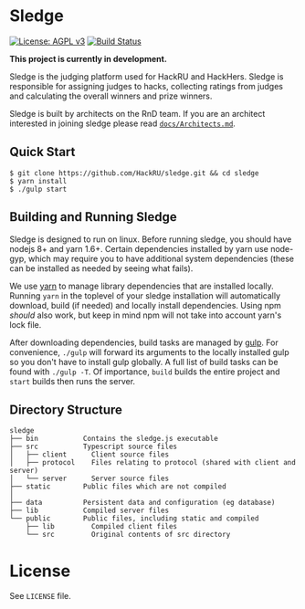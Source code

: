 # Sledge

[![License: AGPL v3](https://img.shields.io/badge/License-AGPL%20v3-blue.svg)](LICENSE)
[![Build Status](https://travis-ci.org/HackRU/sledge.svg?branch=master)](https://travis-ci.org/HackRU/sledge)

**This project is currently in development.**

Sledge is the judging platform used for HackRU and HackHers. Sledge is
responsible for assigning judges to hacks, collecting ratings from judges and
calculating the overall winners and prize winners.

Sledge is built by architects on the RnD team. If you are an architect
interested in joining sledge please read [`docs/Architects.md`][architects].

[architects]: docs/Architects.md

## Quick Start

```
$ git clone https://github.com/HackRU/sledge.git && cd sledge
$ yarn install
$ ./gulp start
```

## Building and Running Sledge

Sledge is designed to run on linux. Before running sledge, you should have
nodejs 8+ and yarn 1.6+. Certain dependencies installed by yarn use node-gyp,
which may require you to have additional system dependencies (these can be
installed as needed by seeing what fails).

We use [yarn][yarn] to manage library dependencies that are installed locally.
Running `yarn` in the toplevel of your sledge installation will automatically
download, build (if needed) and locally install dependencies. Using npm *should*
also work, but keep in mind npm will not take into account yarn's lock file.

After downloading dependencies, build tasks are managed by [gulp][gulp]. For
convenience, `./gulp` will forward its arguments to the locally installed gulp
so you don't have to install gulp globally. A full list of build tasks can be
found with `./gulp -T`. Of importance, `build` builds the entire project and
`start` builds then runs the server.

[gulp]: https://github.com/gulpjs/gulp "Gulp"
[yarn]: https://github.com/yarnpkg/yarn "Yarn"

## Directory Structure

```
sledge
├── bin           Contains the sledge.js executable
├── src           Typescript source files
│   ├── client      Client source files
│   ├── protocol    Files relating to protocol (shared with client and server)
│   └── server      Server source files
├── static        Public files which are not compiled
│
├── data          Persistent data and configuration (eg database)
├── lib           Compiled server files
└── public        Public files, including static and compiled
    ├── lib         Compiled client files
    └── src         Original contents of src directory
```

# License

See `LICENSE` file.
